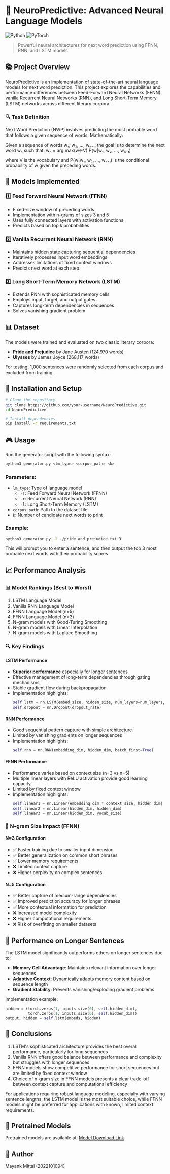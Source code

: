 
# 🧠 NeuroPredictive: Advanced Neural Language Models

![Python](https://img.shields.io/badge/Python-3.8+-blue.svg)
![PyTorch](https://img.shields.io/badge/PyTorch-1.9+-orange.svg)

> Powerful neural architectures for next word prediction using FFNN, RNN, and LSTM models

## 📚 Project Overview

NeuroPredictive is an implementation of state-of-the-art neural language models for next word prediction. This project explores the capabilities and performance differences between Feed-Forward Neural Networks (FFNN), vanilla Recurrent Neural Networks (RNN), and Long Short-Term Memory (LSTM) networks across different literary corpora.

### 🔍 Task Definition

Next Word Prediction (NWP) involves predicting the most probable word that follows a given sequence of words. Mathematically:

Given a sequence of words w₁, w₂, ..., wₙ₋₁, the goal is to determine the next word wₙ such that:
wₙ = arg max(w∈V) P(w|w₁, w₂, ..., wₙ₋₁)

where V is the vocabulary and P(w|w₁, w₂, ..., wₙ₋₁) is the conditional probability of w given the preceding words.

## 🚀 Models Implemented

### 1️⃣ Feed Forward Neural Network (FFNN)
- Fixed-size window of preceding words
- Implementation with n-grams of sizes 3 and 5
- Uses fully connected layers with activation functions
- Predicts based on top k probabilities

### 2️⃣ Vanilla Recurrent Neural Network (RNN)
- Maintains hidden state capturing sequential dependencies
- Iteratively processes input word embeddings
- Addresses limitations of fixed context windows
- Predicts next word at each step

### 3️⃣ Long Short-Term Memory Network (LSTM)
- Extends RNN with sophisticated memory cells
- Employs input, forget, and output gates
- Captures long-term dependencies in sequences
- Solves vanishing gradient problem

## 📊 Dataset

The models were trained and evaluated on two classic literary corpora:

- **Pride and Prejudice** by Jane Austen (124,970 words)
- **Ulysses** by James Joyce (268,117 words)

For testing, 1,000 sentences were randomly selected from each corpus and excluded from training.

## 🔧 Installation and Setup

```bash
# Clone the repository
git clone https://github.com/your-username/NeuroPredictive.git
cd NeuroPredictive

# Install dependencies
pip install -r requirements.txt
```

## 🎮 Usage

Run the generator script with the following syntax:

```bash
python3 generator.py <lm_type> <corpus_path> <k>
```

### Parameters:
- `lm_type`: Type of language model
  - `-f`: Feed Forward Neural Network (FFNN)
  - `-r`: Recurrent Neural Network (RNN)
  - `-l`: Long Short-Term Memory (LSTM)
- `corpus_path`: Path to the dataset file
- `k`: Number of candidate next words to print

### Example:
```bash
python3 generator.py -l ./pride_and_prejudice.txt 3
```

This will prompt you to enter a sentence, and then output the top 3 most probable next words with their probability scores.

## 📈 Performance Analysis

### 📊 Model Rankings (Best to Worst)

1. LSTM Language Model
2. Vanilla RNN Language Model
3. FFNN Language Model (n=5)
4. FFNN Language Model (n=3)
5. N-gram models with Good-Turing Smoothing
6. N-gram models with Linear Interpolation
7. N-gram models with Laplace Smoothing

### 🔍 Key Findings

#### LSTM Performance
- **Superior performance** especially for longer sentences
- Effective management of long-term dependencies through gating mechanisms
- Stable gradient flow during backpropagation
- Implementation highlights:
  ```python
  self.lstm = nn.LSTM(embed_size, hidden_size, num_layers=num_layers, batch_first=True)
  self.dropout = nn.Dropout(dropout_rate)
  ```

#### RNN Performance
- Good sequential pattern capture with simple architecture
- Limited by vanishing gradients on longer sequences
- Implementation highlights:
  ```python
  self.rnn = nn.RNN(embedding_dim, hidden_dim, batch_first=True)
  ```

#### FFNN Performance
- Performance varies based on context size (n=3 vs n=5)
- Multiple linear layers with ReLU activation provide good learning capacity
- Limited by fixed context window
- Implementation highlights:
  ```python
  self.linear1 = nn.Linear(embedding_dim * context_size, hidden_dim)
  self.linear2 = nn.Linear(hidden_dim, hidden_dim)
  self.linear3 = nn.Linear(hidden_dim, vocab_size)
  ```

### 📏 N-gram Size Impact (FFNN)

#### N=3 Configuration
- ✅ Faster training due to smaller input dimension
- ✅ Better generalization on common short phrases
- ✅ Lower memory requirements
- ❌ Limited context capture
- ❌ Higher perplexity on complex sentences

#### N=5 Configuration
- ✅ Better capture of medium-range dependencies
- ✅ Improved prediction accuracy for longer phrases
- ✅ More contextual information for prediction
- ❌ Increased model complexity
- ❌ Higher computational requirements
- ❌ Risk of overfitting on smaller datasets

## 🌟 Performance on Longer Sentences

The LSTM model significantly outperforms others on longer sentences due to:

- **Memory Cell Advantage**: Maintains relevant information over longer sequences
- **Adaptive Context**: Dynamically adapts memory content based on sequence length
- **Gradient Stability**: Prevents vanishing/exploding gradient problems

Implementation example:
```python
hidden = (torch.zeros(1, inputs.size(0), self.hidden_dim),
          torch.zeros(1, inputs.size(0), self.hidden_dim))
output, hidden = self.lstm(embeds, hidden)
```

## 🧠 Conclusions

1. LSTM's sophisticated architecture provides the best overall performance, particularly for long sequences
2. Vanilla RNN offers good balance between performance and complexity but struggles with longer sequences
3. FFNN models show competitive performance for short sequences but are limited by fixed context window
4. Choice of n-gram size in FFNN models presents a clear trade-off between context capture and computational efficiency

For applications requiring robust language modeling, especially with varying sentence lengths, the LSTM model is the most suitable choice, while FFNN models might be preferred for applications with known, limited context requirements.

## 💾 Pretrained Models

Pretrained models are available at: [Model Download Link](https://iiithydstudents-my.sharepoint.com/:f:/g/personal/mayank_mittal_students_iiit_ac_in/Ek00vuB-RTFBpEv0QI8ZN7EBTX1BZa5EAeEuoA-islsy9Q?e=uUl5mn)

## 👤 Author

Mayank Mittal (2022101094)
